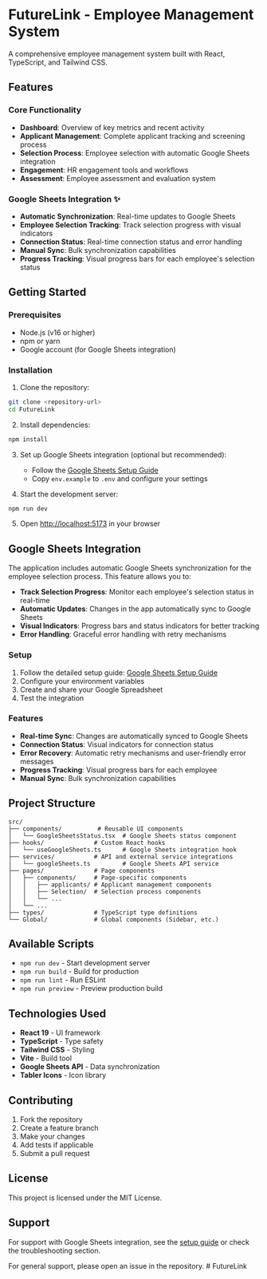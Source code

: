 # FutureLink - Employee Management System

A comprehensive employee management system built with React, TypeScript, and Tailwind CSS.

## Features

### Core Functionality
- **Dashboard**: Overview of key metrics and recent activity
- **Applicant Management**: Complete applicant tracking and screening process
- **Selection Process**: Employee selection with automatic Google Sheets integration
- **Engagement**: HR engagement tools and workflows
- **Assessment**: Employee assessment and evaluation system

### Google Sheets Integration ✨
- **Automatic Synchronization**: Real-time updates to Google Sheets
- **Employee Selection Tracking**: Track selection progress with visual indicators
- **Connection Status**: Real-time connection status and error handling
- **Manual Sync**: Bulk synchronization capabilities
- **Progress Tracking**: Visual progress bars for each employee's selection status

## Getting Started

### Prerequisites
- Node.js (v16 or higher)
- npm or yarn
- Google account (for Google Sheets integration)

### Installation

1. Clone the repository:
```bash
git clone <repository-url>
cd FutureLink
```

2. Install dependencies:
```bash
npm install
```

3. Set up Google Sheets integration (optional but recommended):
   - Follow the [Google Sheets Setup Guide](./GOOGLE_SHEETS_SETUP.md)
   - Copy `env.example` to `.env` and configure your settings

4. Start the development server:
```bash
npm run dev
```

5. Open [http://localhost:5173](http://localhost:5173) in your browser

## Google Sheets Integration

The application includes automatic Google Sheets synchronization for the employee selection process. This feature allows you to:

- **Track Selection Progress**: Monitor each employee's selection status in real-time
- **Automatic Updates**: Changes in the app automatically sync to Google Sheets
- **Visual Indicators**: Progress bars and status indicators for better tracking
- **Error Handling**: Graceful error handling with retry mechanisms

### Setup
1. Follow the detailed setup guide: [Google Sheets Setup Guide](./GOOGLE_SHEETS_SETUP.md)
2. Configure your environment variables
3. Create and share your Google Spreadsheet
4. Test the integration

### Features
- **Real-time Sync**: Changes are automatically synced to Google Sheets
- **Connection Status**: Visual indicators for connection status
- **Error Recovery**: Automatic retry mechanisms and user-friendly error messages
- **Progress Tracking**: Visual progress bars for each employee
- **Manual Sync**: Bulk synchronization capabilities

## Project Structure

```
src/
├── components/          # Reusable UI components
│   └── GoogleSheetsStatus.tsx  # Google Sheets status component
├── hooks/              # Custom React hooks
│   └── useGoogleSheets.ts      # Google Sheets integration hook
├── services/           # API and external service integrations
│   └── googleSheets.ts         # Google Sheets API service
├── pages/              # Page components
│   ├── components/     # Page-specific components
│   │   ├── applicants/ # Applicant management components
│   │   ├── Selection/  # Selection process components
│   │   └── ...
│   └── ...
├── types/              # TypeScript type definitions
└── Global/             # Global components (Sidebar, etc.)
```

## Available Scripts

- `npm run dev` - Start development server
- `npm run build` - Build for production
- `npm run lint` - Run ESLint
- `npm run preview` - Preview production build

## Technologies Used

- **React 19** - UI framework
- **TypeScript** - Type safety
- **Tailwind CSS** - Styling
- **Vite** - Build tool
- **Google Sheets API** - Data synchronization
- **Tabler Icons** - Icon library

## Contributing

1. Fork the repository
2. Create a feature branch
3. Make your changes
4. Add tests if applicable
5. Submit a pull request

## License

This project is licensed under the MIT License.

## Support

For support with Google Sheets integration, see the [setup guide](./GOOGLE_SHEETS_SETUP.md) or check the troubleshooting section.

For general support, please open an issue in the repository.
#   F u t u r e L i n k  
 